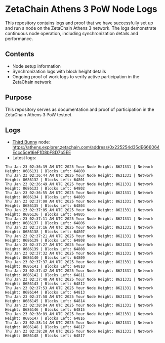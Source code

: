 # ZetaChain Athens 3 PoW Node Logs
This repository contains logs and proof that we have successfully set up and run a node on the ZetaChain Athens 3 network. The logs demonstrate continuous node operation, including synchronization details and performance.

## Contents
- Node setup information
- Synchronization logs with block height details
- Ongoing proof of work logs to verify active participation in the ZetaChain network

## Purpose
This repository serves as documentation and proof of participation in the ZetaChain Athens 3 PoW testnet.

## Logs

- [Third Bunny](https://thirdbunny.xyz/) node: https://athens.explorer.zetachain.com/address/0x225254d35dE666064Eccc5ce16eF1D8bF8D7b5EE
- Latest logs:
```
Thu Jan 23 02:36:39 AM UTC 2025 Your Node Height: 8621331 | Network Height: 8686131 | Blocks Left: 64800
Thu Jan 23 02:36:44 AM UTC 2025 Your Node Height: 8621331 | Network Height: 8686132 | Blocks Left: 64801
Thu Jan 23 02:36:49 AM UTC 2025 Your Node Height: 8621331 | Network Height: 8686133 | Blocks Left: 64802
Thu Jan 23 02:36:55 AM UTC 2025 Your Node Height: 8621331 | Network Height: 8686134 | Blocks Left: 64803
Thu Jan 23 02:37:00 AM UTC 2025 Your Node Height: 8621331 | Network Height: 8686135 | Blocks Left: 64804
Thu Jan 23 02:37:05 AM UTC 2025 Your Node Height: 8621331 | Network Height: 8686136 | Blocks Left: 64805
Thu Jan 23 02:37:11 AM UTC 2025 Your Node Height: 8621331 | Network Height: 8686137 | Blocks Left: 64806
Thu Jan 23 02:37:16 AM UTC 2025 Your Node Height: 8621331 | Network Height: 8686138 | Blocks Left: 64807
Thu Jan 23 02:37:21 AM UTC 2025 Your Node Height: 8621331 | Network Height: 8686139 | Blocks Left: 64808
Thu Jan 23 02:37:27 AM UTC 2025 Your Node Height: 8621331 | Network Height: 8686139 | Blocks Left: 64808
Thu Jan 23 02:37:32 AM UTC 2025 Your Node Height: 8621331 | Network Height: 8686140 | Blocks Left: 64809
Thu Jan 23 02:37:37 AM UTC 2025 Your Node Height: 8621331 | Network Height: 8686141 | Blocks Left: 64810
Thu Jan 23 02:37:42 AM UTC 2025 Your Node Height: 8621331 | Network Height: 8686142 | Blocks Left: 64811
Thu Jan 23 02:37:48 AM UTC 2025 Your Node Height: 8621331 | Network Height: 8686143 | Blocks Left: 64812
Thu Jan 23 02:37:53 AM UTC 2025 Your Node Height: 8621331 | Network Height: 8686144 | Blocks Left: 64813
Thu Jan 23 02:37:58 AM UTC 2025 Your Node Height: 8621331 | Network Height: 8686145 | Blocks Left: 64814
Thu Jan 23 02:38:04 AM UTC 2025 Your Node Height: 8621331 | Network Height: 8686146 | Blocks Left: 64815
Thu Jan 23 02:38:09 AM UTC 2025 Your Node Height: 8621331 | Network Height: 8686147 | Blocks Left: 64816
Thu Jan 23 02:38:14 AM UTC 2025 Your Node Height: 8621331 | Network Height: 8686148 | Blocks Left: 64817
Thu Jan 23 02:38:20 AM UTC 2025 Your Node Height: 8621331 | Network Height: 8686148 | Blocks Left: 64817
```
